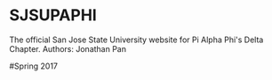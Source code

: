 # SJSUPAPHI

The official San Jose State University website for Pi Alpha Phi's Delta Chapter.
Authors: Jonathan Pan

#Spring 2017
